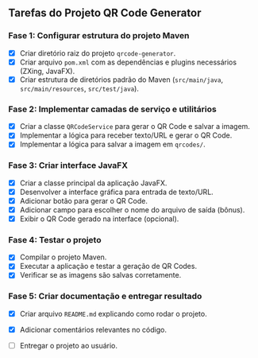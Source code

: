 ## Tarefas do Projeto QR Code Generator

### Fase 1: Configurar estrutura do projeto Maven
- [x] Criar diretório raiz do projeto `qrcode-generator`.
- [x] Criar arquivo `pom.xml` com as dependências e plugins necessários (ZXing, JavaFX).
- [x] Criar estrutura de diretórios padrão do Maven (`src/main/java`, `src/main/resources`, `src/test/java`).

### Fase 2: Implementar camadas de serviço e utilitários
- [x] Criar a classe `QRCodeService` para gerar o QR Code e salvar a imagem.
- [x] Implementar a lógica para receber texto/URL e gerar o QR Code.
- [x] Implementar a lógica para salvar a imagem em `qrcodes/`.

### Fase 3: Criar interface JavaFX
- [x] Criar a classe principal da aplicação JavaFX.
- [x] Desenvolver a interface gráfica para entrada de texto/URL.
- [x] Adicionar botão para gerar o QR Code.
- [x] Adicionar campo para escolher o nome do arquivo de saída (bônus).
- [x] Exibir o QR Code gerado na interface (opcional).

### Fase 4: Testar o projeto
- [x] Compilar o projeto Maven.
- [x] Executar a aplicação e testar a geração de QR Codes.
- [x] Verificar se as imagens são salvas corretamente.

### Fase 5: Criar documentação e entregar resultado
- [x] Criar arquivo `README.md` explicando como rodar o projeto.
- [x] Adicionar comentários relevantes no código.
- [ ] Entregar o projeto ao usuário.


